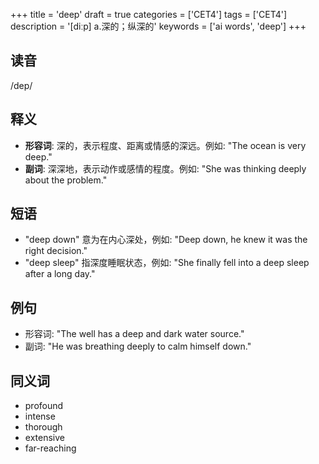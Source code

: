 +++
title = 'deep'
draft = true
categories = ['CET4']
tags = ['CET4']
description = '[diːp] a.深的；纵深的'
keywords = ['ai words', 'deep']
+++

## 读音
/dep/

## 释义
- **形容词**: 深的，表示程度、距离或情感的深远。例如: "The ocean is very deep."
- **副词**: 深深地，表示动作或感情的程度。例如: "She was thinking deeply about the problem."

## 短语
- "deep down" 意为在内心深处，例如: "Deep down, he knew it was the right decision."
- "deep sleep" 指深度睡眠状态，例如: "She finally fell into a deep sleep after a long day."

## 例句
- 形容词: "The well has a deep and dark water source."
- 副词: "He was breathing deeply to calm himself down."

## 同义词
- profound
- intense
- thorough
- extensive
- far-reaching
